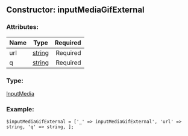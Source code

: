 ## Constructor: inputMediaGifExternal  

### Attributes:

| Name     |    Type       | Required |
|----------|:-------------:|---------:|
|url|[string](../types/string.md) | Required|
|q|[string](../types/string.md) | Required|
### Type: 

[InputMedia](../types/InputMedia.md)
### Example:

```
$inputMediaGifExternal = ['_' => inputMediaGifExternal', 'url' => string, 'q' => string, ];
```